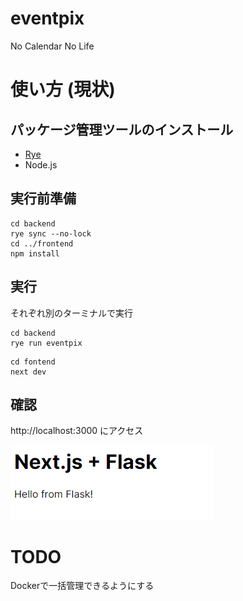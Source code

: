 # eventpix

No Calendar No Life

# 使い方 (現状)

## パッケージ管理ツールのインストール
* [Rye](./backend/CONTRIBUTING.md)
* Node.js

## 実行前準備

```
cd backend
rye sync --no-lock
cd ../frontend
npm install
```

## 実行
それぞれ別のターミナルで実行
```
cd backend
rye run eventpix
```
```
cd fontend
next dev
```

## 確認
http://localhost:3000 にアクセス

![サンプル](./sample.png)

# TODO
Dockerで一括管理できるようにする
